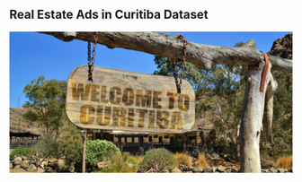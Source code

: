 ## Real Estate Ads in Curitiba Dataset

![curitiba image](https://github.com/nuttheguitar/realties_datasprints/blob/master/curitiba.jpg)
